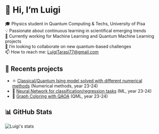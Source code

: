 # 👋 Hi, I’m Luigi

🎓 Physics student in Quantum Computing & Techs, University of Pisa  
💡 Passionate about continuous learning in scientifical emerging trends  
🎯 Currently working for Machine Learning and Quantum Machine Learning projects  
💞️ I’m looking to collaborate on new quantum-based challenges  
📫 How to reach me: LuigiTarasi77@gmail.com 

## 📌 Recents projects
- ⚛️ [Classical/Quantum Ising model solved with different numerical methods](https://github.com/gigits02/IsingModel) (Numerical methods, year 23-24)    
- 🧠 [Neural Network for classification/regression tasks](https://github.com/gigits02/Mlproject) (ML, year 23-24)    
- 🎨 [Graph Coloring with QAOA](https://github.com/gigits02/QMLproject) (QML, year 23-24)  

## 📊 GitHub Stats
![Luigi's stats](https://github-readme-stats.vercel.app/api?username=gigits02&show_icons=true&theme=github_dark)
